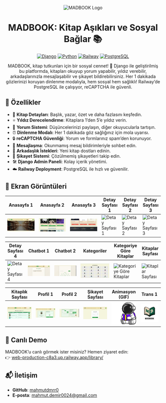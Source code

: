 <p align="center">
  <img src="screenshots/madbook_logo.png" alt="MADBOOK Logo" width="200"/>
</p>

<h1 align="center">MADBOOK: Kitap Aşıkları ve Sosyal Bağlar 📚</h1>

<p align="center">
  <a href="https://www.djangoproject.com/"><img src="https://img.shields.io/badge/Django-4.2-green.svg" alt="Django"></a>
  <a href="https://www.python.org/"><img src="https://img.shields.io/badge/Python-3.11-blue.svg" alt="Python"></a>
  <a href="https://railway.app/"><img src="https://img.shields.io/badge/Hosted-Railway-orange.svg" alt="Railway"></a>
  <a href="https://www.postgresql.org/"><img src="https://img.shields.io/badge/Database-PostgreSQL-blue.svg" alt="PostgreSQL"></a>
</p>

<p align="center">
  MADBOOK, kitap tutkunları için bir sosyal cennet! 📖 Django ile geliştirilmiş bu platformda, kitapları okuyup yorum yapabilir, yıldız verebilir, arkadaşlarınızla mesajlaşabilir ve şikayet bildirebilirsiniz. Her 1 dakikada gözlerinizi koruyan dinlenme modalıyla, hem sosyal hem sağlıklı! Railway’de PostgreSQL ile çalışıyor, reCAPTCHA ile güvenli.
</p>

## 🚀 Özellikler
- 📖 **Kitap Detayları**: Başlık, yazar, özet ve daha fazlasını keşfedin.
- ⭐ **Yıldız Derecelendirme**: Kitaplara 1’den 5’e yıldız verin.
- 💬 **Yorum Sistemi**: Düşüncelerinizi paylaşın, diğer okuyucularla tartışın.
- ⏰ **Dinlenme Modalı**: Her 1 dakikada göz sağlığınız için mola uyarısı.
- 🔒 **reCAPTCHA Güvenliği**: Yorum ve formlarınız spam’den korunuyor.
- 📩 **Mesajlaşma**: Okunmamış mesaj bildirimleriyle sohbet edin.
- 🤝 **Arkadaşlık İstekleri**: Yeni kitap dostları edinin.
- 🚨 **Şikayet Sistemi**: Çözülmemiş şikayetleri takip edin.
- 🛠️ **Django Admin Paneli**: Kolay içerik yönetimi.
- ☁️ **Railway Deployment**: PostgreSQL ile hızlı ve güvenilir.

## 📸 Ekran Görüntüleri
| Anasayfa 1           | Anasayfa 2           | Anasayfa 3           | Detay Sayfası 1      | Detay Sayfası 2      | Detay Sayfası 3      |
|-----------------------|-----------------------|-----------------------|-----------------------|-----------------------|-----------------------|
| ![Anasayfa 1](screenshots/anasayfa-1.jpg) | ![Anasayfa 2](screenshots/anasayfa-2.jpg) | ![Anasayfa 3](screenshots/anasayfa-3.jpg) | ![Detay Sayfası 1](screenshots/detay-sayfası-1.jpg) | ![Detay Sayfası 2](screenshots/detay-sayfası-2.jpg) | ![Detay Sayfası 3](screenshots/detay-sayfası-3.jpg) |

| Detay Sayfası 4      | Chatbot 1            | Chatbot 2            | Kategoriler          | Kategoriye Göre Kitaplar | Kitaplar Sayfası     |
|-----------------------|-----------------------|-----------------------|-----------------------|-----------------------|-----------------------|
| ![Detay Sayfası 4](screenshots/detay-sayfası-4.jpg) | ![Chatbot 1](screenshots/chatbot-1.jpg) | ![Chatbot 2](screenshots/chatbot-2.jpg) | ![Kategoriler](screenshots/kategoriler.jpg) | ![Kategoriye Göre Kitaplar](screenshots/kategoriye-göre-listelenen-kitaplar.jpg) | ![Kitaplar Sayfası](screenshots/kitaplar-sayfası.jpg) |

| Kitaplık Sayfası     | Profil 1             | Profil 2             | Şikayet Sayfası      | Animasyon (GIF)      | Trans 1              |
|-----------------------|-----------------------|-----------------------|-----------------------|-----------------------|-----------------------|
| ![Kitaplık Sayfası](screenshots/kitaplık-sayfası.jpg) | ![Profil 1](screenshots/profil-1.jpg) | ![Profil 2](screenshots/profil-2.jpg) | ![Şikayet Sayfası](screenshots/şikayet-sayfası.jpg) | ![Animasyon](screenshots/Animasyon.gif) | ![Trans 1](screenshots/trans1.png) |

## 🔗 Canlı Demo
MADBOOK’u canlı görmek ister misiniz? Hemen ziyaret edin:  
👉 [web-production-c8a3.up.railway.app/library/](https://web-production-c8a3.up.railway.app/library/)

## 📬 İletişim
- **GitHub**: [mahmutdmrr0](https://github.com/mahmutdmrr0)
- **E-posta**: mahmut.demir0024@gmail.com

